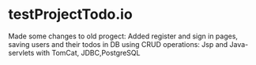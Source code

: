 # testProjectTodo.io
Made some changes to old progect: Added register and sign in pages, saving users and their todos in DB using CRUD operations: Jsp and Java-servlets with TomCat, JDBC,PostgreSQL
